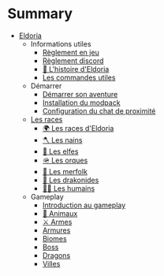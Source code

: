 # Summary

- [Eldoria](intro.md)
  - Informations utiles
    - [Règlement en jeu](Informations/reglement-ig.md)
    - [Règlement discord](Informations/reglement-discord.md)
    - [📖 L'histoire d'Eldoria](Informations/lore.md)
    - [Les commandes utiles](Informations/commandes.md)
  - Démarrer
    - [Démarrer son aventure](Demarrer/demarrer.md)
    - [Installation du modpack](Demarrer/installation.md)
    - [Configuration du chat de proximité](Demarrer/chat-proxy.md)
  - [Les races](Races/races.md)
    - [🌍 Les races d'Eldoria](Races/races.md)
    - [🪓 Les nains](Races/nains.md)
    - [🌿 Les elfes](Races/elfes.md)
    - [🪖 Les orques](Races/orques.md)
    - [🌊 Les merfolk](Races/merfolk.md)
    - [🐉 Les drakonides](Races/drakonides.md)
    - [🧑‍🌾 Les humains](Races/humains.md)
  - Gameplay
    - [Introduction au gameplay](Gameplay/intro.md)
    - [🦁 Animaux](Gameplay/animaux.md)
    - [⚔️ Armes](Gameplay/armes.md)
    - [Armures](Gameplay/armures.md)
    - [Biomes](Gameplay/biomes.md)
    - [Boss](Gameplay/boss.md)
    - [Dragons](Gameplay/dragons.md)
    - [Villes](Gameplay/villes.md)

